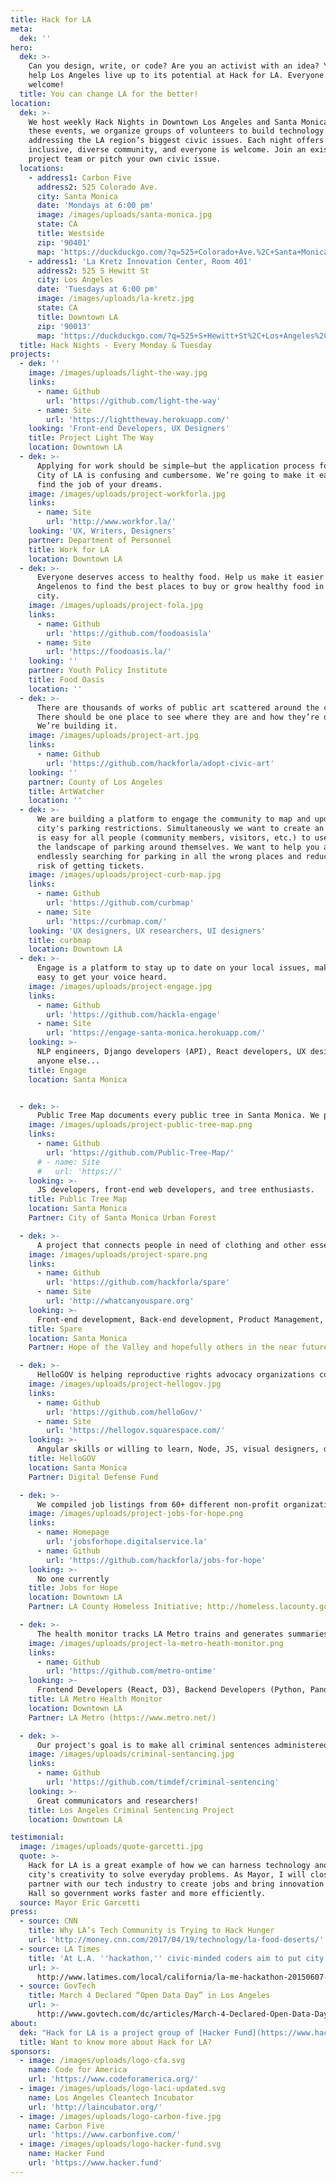```yaml
---
title: Hack for LA
meta:
  dek: ''
hero:
  dek: >-
    Can you design, write, or code? Are you an activist with an idea? You can
    help Los Angeles live up to its potential at Hack for LA. Everyone is
    welcome!
  title: You can change LA for the better!
location:
  dek: >-
    We host weekly Hack Nights in Downtown Los Angeles and Santa Monica. At
    these events, we organize groups of volunteers to build technology
    addressing the LA region’s biggest civic issues. Each night offers an
    inclusive, diverse community, and everyone is welcome. Join an existing
    project team or pitch your own civic issue.
  locations:
    - address1: Carbon Five
      address2: 525 Colorado Ave.
      city: Santa Monica
      date: 'Mondays at 6:00 pm'
      image: /images/uploads/santa-monica.jpg
      state: CA
      title: Westside
      zip: '90401'
      map: 'https://duckduckgo.com/?q=525+Colorado+Ave.%2C+Santa+Monica%2C+CA+90401&t=h_&ia=maps&iaxm=maps'
    - address1: 'La Kretz Innovation Center, Room 401'
      address2: 525 S Hewitt St
      city: Los Angeles
      date: 'Tuesdays at 6:00 pm'
      image: /images/uploads/la-kretz.jpg
      state: CA
      title: Downtown LA
      zip: '90013'
      map: 'https://duckduckgo.com/?q=525+S+Hewitt+St%2C+Los+Angeles%2C+CA+90013&t=h_&ia=maps&iaxm=maps'
  title: Hack Nights - Every Monday & Tuesday
projects:
  - dek: ''
    image: /images/uploads/light-the-way.jpg
    links:
      - name: Github
        url: 'https://github.com/light-the-way'
      - name: Site
        url: 'https://lighttheway.herokuapp.com/'
    looking: 'Front-end Developers, UX Designers'
    title: Project Light The Way
    location: Downtown LA
  - dek: >-
      Applying for work should be simple—but the application process for the
      City of LA is confusing and cumbersome. We’re going to make it easier to
      find the job of your dreams.
    image: /images/uploads/project-workforla.jpg
    links:
      - name: Site
        url: 'http://www.workfor.la/'
    looking: 'UX, Writers, Designers'
    partner: Department of Personnel
    title: Work for LA
    location: Downtown LA
  - dek: >-
      Everyone deserves access to healthy food. Help us make it easier for
      Angelenos to find the best places to buy or grow healthy food in their
      city.
    image: /images/uploads/project-fola.jpg
    links:
      - name: Github
        url: 'https://github.com/foodoasisla'
      - name: Site
        url: 'https://foodoasis.la/'
    looking: ''
    partner: Youth Policy Institute
    title: Food Oasis
    location: ''
  - dek: >-
      There are thousands of works of public art scattered around the city.
      There should be one place to see where they are and how they’re doing.
      We’re building it.
    image: /images/uploads/project-art.jpg
    links:
      - name: Github
        url: 'https://github.com/hackforla/adopt-civic-art'
    looking: ''
    partner: County of Los Angeles
    title: ArtWatcher
    location: ''
  - dek: >-
      We are building a platform to engage the community to map and update the
      city's parking restrictions. Simultaneously we want to create an app that
      is easy for all people (community members, visitors, etc.) to use to see
      the landscape of parking around themselves. We want to help you avoid
      endlessly searching for parking in all the wrong places and reduce your
      risk of getting tickets.
    image: /images/uploads/project-curb-map.jpg
    links:
      - name: Github
        url: 'https://github.com/curbmap'
      - name: Site
        url: 'https://curbmap.com/'
    looking: 'UX designers, UX researchers, UI designers'
    title: curbmap
    location: Downtown LA
  - dek: >-
      Engage is a platform to stay up to date on your local issues, making it
      easy to get your voice heard.
    image: /images/uploads/project-engage.jpg
    links:
      - name: Github
        url: 'https://github.com/hackla-engage'
      - name: Site
        url: 'https://engage-santa-monica.herokuapp.com/'
    looking: >-
      NLP engineers, Django developers (API), React developers, UX designers,
      anyone else...
    title: Engage
    location: Santa Monica


  - dek: >-
      Public Tree Map documents every public tree in Santa Monica. We present contextual information compiled from open datasets and digitized city records. To reflect tree plantings and removals, daily updates will be made to the map.
    image: /images/uploads/project-public-tree-map.png
    links:
      - name: Github
        url: 'https://github.com/Public-Tree-Map/'
      # - name: Site
      #   url: 'https://'
    looking: >-
      JS developers, front-end web developers, and tree enthusiasts.
    title: Public Tree Map
    location: Santa Monica
    Partner: City of Santa Monica Urban Forest

  - dek: >-
      A project that connects people in need of clothing and other essentials with people in the community who have things to spare. It's kind of like one on one Goodwill. The main objective is to foster interactions between the housed and unhoused. The donation is the mechanism for building these connections throughout our community.
    image: /images/uploads/project-spare.png
    links:
      - name: Github
        url: 'https://github.com/hackforla/spare'
      - name: Site
        url: 'http://whatcanyouspare.org'
    looking: >-
      Front-end development, Back-end development, Product Management, and Marketing.
    title: Spare
    location: Santa Monica
    Partner: Hope of the Valley and hopefully others in the near future.

  - dek: >-
      HelloGOV is helping reproductive rights advocacy organizations connect supporters to their state assembly and state senate representatives for call campaigns. The HelloGOV webapp generates a campaign shortlink that can be used in texts, social posts, and more.
    image: /images/uploads/project-hellogov.jpg
    links:
      - name: Github
        url: 'https://github.com/helloGov/'
      - name: Site
        url: 'https://hellogov.squarespace.com/'
    looking: >-
      Angular skills or willing to learn, Node, JS, visual designers, dev-ops.
    title: HelloGOV
    location: Santa Monica
    Partner: Digital Defense Fund

  - dek: >-
      We compiled job listings from 60+ different non-profit organization websites for the LA County Homeless Initiative and consolidated them into a single database so that it is easier for job-seekers to search and filter for jobs.
    image: /images/uploads/project-jobs-for-hope.png
    links:
      - name: Homepage
        url: 'jobsforhope.digitalservice.la'
      - name: Github
        url: 'https://github.com/hackforla/jobs-for-hope'
    looking: >-
      No one currently
    title: Jobs for Hope
    location: Downtown LA
    Partner: LA County Homeless Initiative; http://homeless.lacounty.gov

  - dek: >-
      The health monitor tracks LA Metro trains and generates summaries of daily, weekly, monthly and annual performance. We are building a tool that allows anyone to easily review and analyze the on-time performance of LA's 6 train lines.
    image: /images/uploads/project-la-metro-heath-monitor.png
    links:
      - name: Github
        url: 'https://github.com/metro-ontime'
    looking: >-
      Frontend Developers (React, D3), Backend Developers (Python, Pandas)
    title: LA Metro Health Monitor
    location: Downtown LA
    Partner: LA Metro (https://www.metro.net/)

  - dek: >-
      Our project's goal is to make all criminal sentences administered in LA county into an open dataset. There is a lot of data about when and where crimes are committed - but none about what sentences are passed down in LA County.
    image: /images/uploads/criminal-sentancing.jpg
    links:
      - name: Github
        url: 'https://github.com/timdef/criminal-sentencing'
    looking: >-
      Great communicators and researchers!
    title: Los Angeles Criminal Sentencing Project
    location: Downtown LA

testimonial:
  image: /images/uploads/quote-garcetti.jpg
  quote: >-
    Hack for LA is a great example of how we can harness technology and our
    city's creativity to solve everyday problems. As Mayor, I will closely
    partner with our tech industry to create jobs and bring innovation to City
    Hall so government works faster and more efficiently.
  source: Mayor Eric Garcetti
press:
  - source: CNN
    title: Why LA’s Tech Community is Trying to Hack Hunger
    url: 'http://money.cnn.com/2017/04/19/technology/la-food-deserts/'
  - source: LA Times
    title: 'At L.A. ''hackathon,'' civic-minded coders aim to put city data to good use'
    url: >-
      http://www.latimes.com/local/california/la-me-hackathon-20150607-story.html
  - source: GovTech
    title: March 4 Declared “Open Data Day” in Los Angeles
    url: >-
      http://www.govtech.com/dc/articles/March-4-Declared-Open-Data-Day-in-Los-Angeles-Cities-Worldwide.html
about:
  dek: "Hack for LA is a project group of [Hacker Fund](https://www.hacker.fund)\_and the official Los Angeles chapter of [Code for America](https://www.codeforamerica.com). We bring together coders, designers, entrepreneurs, students, government staff, activists, and other civic-minded people to solve the LA region’s biggest challenges."
  title: Want to know more about Hack for LA?
sponsors:
  - image: /images/uploads/logo-cfa.svg
    name: Code for America
    url: 'https://www.codeforamerica.org/'
  - image: /images/uploads/logo-laci-updated.svg
    name: Los Angeles Cleantech Incubator
    url: 'http://laincubator.org/'
  - image: /images/uploads/logo-carbon-five.jpg
    name: Carbon Five
    url: 'https://www.carbonfive.com/'
  - image: /images/uploads/logo-hacker-fund.svg
    name: Hacker Fund
    url: 'https://www.hacker.fund'
---
```


